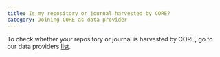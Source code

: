 ```yaml
---
title: Is my repository or journal harvested by CORE?
category: Joining CORE as data provider
---
```

To check whether your repository or journal is harvested
by CORE, go to our data providers [list](/data-providers).
